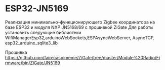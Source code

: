 # ESP32-JN5169
Реализация минимально-функционирующего Zigbee координатора на базе ESP32 и модуля NXP JN5168/69 с прошивкой ZiGate
Для работы установить следующие библиотеки
WifiManagerEsp32,arduinoWebSockets,ESPAsyncWebServer, AsyncTCP, esp32_arduino_sqlite3_lib

Прошивка
https://github.com/fairecasoimeme/ZiGate/tree/master/Module%20Radio/Firmware/bin/ZiGate/JN5169
